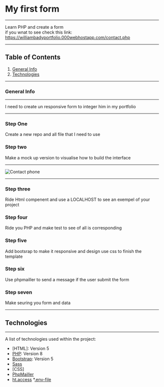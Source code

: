 # My first form 
***
Learn PHP and create a form   
if you wnat to see check this link: https://williambadyportfolio.000webhostapp.com/contact.php
***
## Table of Contents
1. [General Info](#general-info)
2. [Technologies](#technologies)
***
### General Info
***
I need to create un responsive form to integer him in my portfolio 
***
### Step One  
Create a new repo and all file that I need to use 
### Step two  
Make a mock up version to visualise how to build the interface
***
![Contact phone](https://user-images.githubusercontent.com/89193563/142226713-b810f810-cedf-41f6-b5cb-99af57949861.png)
***
### Step three  
Ride Html compenent and use a LOCALHOST to see an exempel of your project 
### Step four 
Ride you PHP and make test to see of all is corresponding
### Step five 
Add bootsrap to make it responsive and design use css to finish the template
### Step six 
Use phpmailler to send a message if the user submit the form
### Step seven 
Make seuring you form and data 
***
## Technologies
***
A list of technologies used within the project:
* [HTML]: Version 5 
* [PHP](https://www.php.net/): Version 8
* [Bootstrap](https://getbootstrap.com/docs/5.0/getting-started/introduction/): Version 5 
* [Sass](https://sass-lang.com/documentation)
* [CSS]
* [PhpMailler](https://github.com/PHPMailer/PHPMailer)
* [ht.access](https://docs.ovh.com/fr/hosting/mutualise-tout-sur-le-fichier-htaccess/#comment-proteger-lacces-a-un-repertoire-par-une-authentification)
*[.env-file](https://dev.to/fadymr/php-create-your-own-php-dotenv-3k2i)




